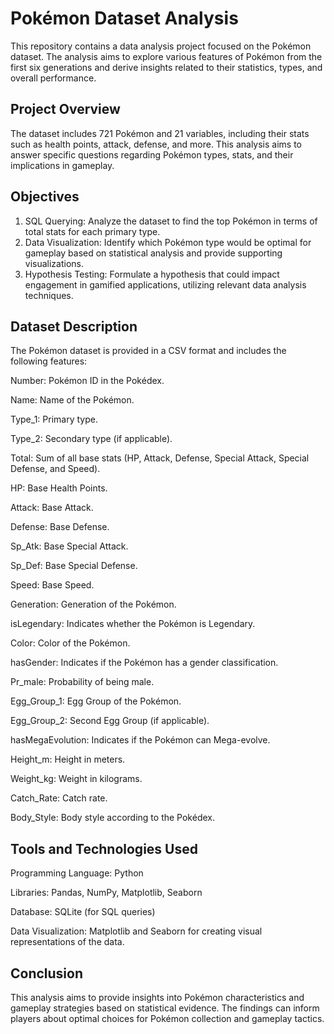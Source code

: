 # Pokémon Dataset Analysis

This repository contains a data analysis project focused on the Pokémon dataset. The analysis aims to explore various features of Pokémon from the first six generations and derive insights related to their statistics, types, and overall performance.

## Project Overview
The dataset includes 721 Pokémon and 21 variables, including their stats such as health points, attack, defense, and more. This analysis aims to answer specific questions regarding Pokémon types, stats, and their implications in gameplay.

## Objectives
1. SQL Querying: Analyze the dataset to find the top Pokémon in terms of total stats for each primary type.
2. Data Visualization: Identify which Pokémon type would be optimal for gameplay based on statistical analysis and provide supporting visualizations.
3. Hypothesis Testing: Formulate a hypothesis that could impact engagement in gamified applications, utilizing relevant data analysis techniques.

## Dataset Description
The Pokémon dataset is provided in a CSV format and includes the following features:

Number: Pokémon ID in the Pokédex.

Name: Name of the Pokémon.

Type_1: Primary type.

Type_2: Secondary type (if applicable).

Total: Sum of all base stats (HP, Attack, Defense, Special Attack, Special Defense, and Speed).

HP: Base Health Points.

Attack: Base Attack.

Defense: Base Defense.

Sp_Atk: Base Special Attack.

Sp_Def: Base Special Defense.

Speed: Base Speed.

Generation: Generation of the Pokémon.

isLegendary: Indicates whether the Pokémon is Legendary.

Color: Color of the Pokémon.

hasGender: Indicates if the Pokémon has a gender classification.

Pr_male: Probability of being male.

Egg_Group_1: Egg Group of the Pokémon.

Egg_Group_2: Second Egg Group (if applicable).

hasMegaEvolution: Indicates if the Pokémon can Mega-evolve.

Height_m: Height in meters.

Weight_kg: Weight in kilograms.

Catch_Rate: Catch rate.

Body_Style: Body style according to the Pokédex.

## Tools and Technologies Used

Programming Language: Python

Libraries: Pandas, NumPy, Matplotlib, Seaborn

Database: SQLite (for SQL queries)

Data Visualization: Matplotlib and Seaborn for creating visual representations of the data.

## Conclusion
This analysis aims to provide insights into Pokémon characteristics and gameplay strategies based on statistical evidence. The findings can inform players about optimal choices for Pokémon collection and gameplay tactics.
